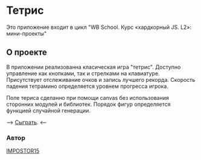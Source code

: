 # Тетрис

Это приложение входит в цикл "WB School. Курс «хардкорный JS. L2»: мини-проекты"

## О проекте

В приложении реализованна класическая игра "тетрис". Доступно управление как кнопками, так и стрелками на клавиатуре. Присутствует отслеживание очков и запись лучшего рекорда. Скорость падения тетрамино определяется уровнем прогресса игрока.

Поле териса сделанно при помощи canvas без использования сторонних модулей и библиотек. Порядок фигур определяется функцией случайной генерации.

--> [Сыграть](https://pretty-tetris.netlify.app). <--

### Автор
[IMPOSTOR15](https://github.com/IMPOSTOR15)